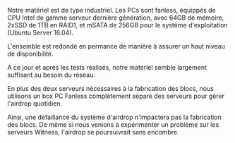 Notre matériel est de type industriel.
Les PCs sont fanless, équippés de CPU Intel de gamme serveur dernière génération, avec 64GB de mémoire, 2xSSD de 1TB en RAID1, et mSATA de 256GB pour le système d'exploitation (Ubuntu Server 16.04).

L'ensemble est redondé en permance de manière à assurer un haut niveau de disponibilité.

A ce jour et après les tests réalisés, notre matériel semble largement suffisant au besoin du réseau.

En plus des deux serveurs nécessaires à la fabrication des blocs, nous utilisons un box PC Fanless complètement séparé des serveurs pour gérer l'airdrop quotidien.

Ainsi, une défaillance du système d'airdrop n'impactera pas la fabrication des blocs. De même si nous venions à expérimenter un problème sur les serveurs Witness, l'airdrop se poursuivrait sans encombre.
